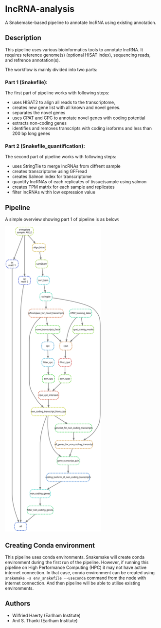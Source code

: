 # lncRNA-analysis
A Snakemake-based pipeline to annotate lncRNA using existing annotation. 

## Description
This pipeline uses various bioinformatics tools to annotate lncRNA. It requires reference genome(s) (optional HISAT index), sequencing reads, and refrence annotation(s).

The workflow is mainly divided into two parts:

### Part 1 (Snakefile):
The first part of pipeline works with following steps:
* uses HISAT2 to align all reads to the transcriptome, 
* creates new gene list with all known and novel genes.
* separates the novel genes 
* uses CPAT and CPC to annotate novel genes with coding potential
* extracts non-coding genes
* identifies and removes transcripts with coding isoforms and less than 200 bp long genes

### Part 2 (Snakefile_quantification):
The second part of pipeline works with following steps:
* uses StringTie to merge lncRNAs from diffrent sample 
* creates transcriptome using GFFread
* creates Salmon index for transcriptome 
* quantify lncRNAs of each replicates of tissue/sample using salmon
* creates TPM matrix for each sample and replicates
* filter lncRNAs withh low expression value

## Pipeline
A simple overview showing part 1 of pipeline is as below:

<img src="img/pipeline.svg" height=1000px title="pipeline-overview" />

## Creating Conda environment
This pipeline uses conda environments. Snakemake will create conda environment during the first run of the pipeline. However, if running this pipeline on High Performance Computing (HPC) it may not have active internet connection. In that case, conda environment can be created using `snakemake -s env_snakefile --useconda` command from the node with internet connection. And then pipeline will be able to utilise existing environments.

## Authors
- Wilfried Haerty (Earlham Institute)
- Anil S. Thanki (Earlham Institute)

